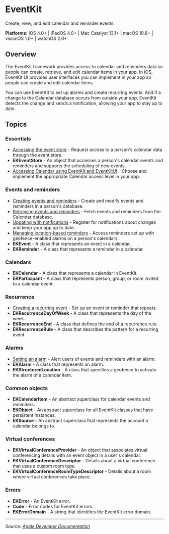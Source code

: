 # EventKit

Create, view, and edit calendar and reminder events.

**Platforms:** iOS 4.0+ | iPadOS 4.0+ | Mac Catalyst 13.1+ | macOS 10.8+ | visionOS 1.0+ | watchOS 2.0+

## Overview

The EventKit framework provides access to calendar and reminders data so people can create, retrieve, and edit calendar items in your app. In iOS, EventKit UI provides user interfaces you can implement in your app so people can create and edit calendar items.

You can use EventKit to set up alarms and create recurring events. And if a change to the Calendar database occurs from outside your app, EventKit detects the change and sends a notification, allowing your app to stay up to date.

## Topics

### Essentials
- [Accessing the event store](https://developer.apple.com/documentation/eventkit/accessing_the_event_store) - Request access to a person's calendar data through the event store.
- **EKEventStore** - An object that accesses a person's calendar events and reminders and supports the scheduling of new events.
- [Accessing Calendar using EventKit and EventKitUI](https://developer.apple.com/documentation/eventkit/accessing_calendar_using_eventkit_and_eventkitui) - Choose and implement the appropriate Calendar access level in your app.

### Events and reminders
- [Creating events and reminders](https://developer.apple.com/documentation/eventkit/creating_events_and_reminders) - Create and modify events and reminders in a person's database.
- [Retrieving events and reminders](https://developer.apple.com/documentation/eventkit/retrieving_events_and_reminders) - Fetch events and reminders from the Calendar database.
- [Updating with notifications](https://developer.apple.com/documentation/eventkit/updating_with_notifications) - Register for notifications about changes and keep your app up to date.
- [Managing location-based reminders](https://developer.apple.com/documentation/eventkit/managing_location-based_reminders) - Access reminders set up with geofence-enabled alarms on a person's calendars.
- **EKEvent** - A class that represents an event in a calendar.
- **EKReminder** - A class that represents a reminder in a calendar.

### Calendars
- **EKCalendar** - A class that represents a calendar in EventKit.
- **EKParticipant** - A class that represents person, group, or room invited to a calendar event.

### Recurrence
- [Creating a recurring event](https://developer.apple.com/documentation/eventkit/creating_a_recurring_event) - Set up an event or reminder that repeats.
- **EKRecurrenceDayOfWeek** - A class that represents the day of the week.
- **EKRecurrenceEnd** - A class that defines the end of a recurrence rule.
- **EKRecurrenceRule** - A class that describes the pattern for a recurring event.

### Alarms
- [Setting an alarm](https://developer.apple.com/documentation/eventkit/setting_an_alarm) - Alert users of events and reminders with an alarm.
- **EKAlarm** - A class that represents an alarm.
- **EKStructuredLocation** - A class that specifies a geofence to activate the alarm of a calendar item.

### Common objects
- **EKCalendarItem** - An abstract superclass for calendar events and reminders.
- **EKObject** - An abstract superclass for all EventKit classes that have persistent instances.
- **EKSource** - An abstract superclass that represents the account a calendar belongs to.

### Virtual conferences
- **EKVirtualConferenceProvider** - An object that associates virtual conferencing details with an event object in a user's calendar.
- **EKVirtualConferenceDescriptor** - Details about a virtual conference that uses a custom room type.
- **EKVirtualConferenceRoomTypeDescriptor** - Details about a room where virtual conferences take place.

### Errors
- **EKError** - An EventKit error.
- **Code** - Error codes for EventKit errors.
- **EKErrorDomain** - A string that identifies the EventKit error domain.

---

*Source: [Apple Developer Documentation](https://developer.apple.com/documentation/EventKit)*